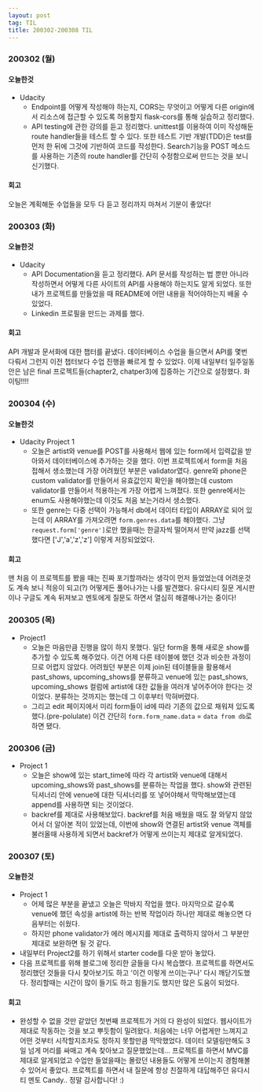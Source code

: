```yaml
---
layout: post
tag: TIL
title: 200302-200308 TIL
---
```


### 200302 (월)
#### 오늘한것
- Udacity
  - Endpoint를 어떻게 작성해야 하는지, CORS는 무엇이고 어떻게 다른 origin에서 리소스에 접근할 수 있도록 허용할지 flask-cors를 통해 실습하고 정리했다.
  - API testing에 관한 강의를 듣고 정리했다. unittest를 이용하여 이미 작성해둔 route handler들을 테스트 할 수 있다. 또한 테스트 기반 개발(TDD)은 test를 먼저 한 뒤에 그것에 기반하여 코드를 작성한다. Search기능을 POST 메소드를 사용하는 기존의 route handler를 간단히 수정함으로써 만드는 것을 보니 신기했다.
#### 회고
오늘은 계획해둔 수업들을 모두 다 듣고 정리까지 마쳐서 기분이 좋았다! 

### 200303 (화)
#### 오늘한것
- Udacity
  - API Documentation을 듣고 정리했다. API 문서를 작성하는 법 뿐만 아니라 작성하면서 어떻게 다른 사이트의 API를 사용해야 하는지도 알게 되었다. 또한 내가 프로젝트를 만들었을 때 README에 어떤 내용을 적어야하는지 배울 수 있었다.
  - Linkedin 프로필을 만드는 과제를 했다. 

#### 회고
API 개발과 문서화에 대한 챕터를 끝냈다. 데이터베이스 수업을 들으면서 API를 몇번 다뤄서 그런지 이전 챕터보다 수업 진행을 빠르게 할 수 있었다. 이제 내일부터 일주일동안은 남은 final 프로젝트들(chapter2, chatper3)에 집중하는 기간으로 설정했다. 화이팅!!!!

### 200304 (수)
#### 오늘한것
- Udacity Project 1
  - 오늘은 artist와 venue를 POST를 사용해서 웹에 있는 form에서 입력값을 받아와서 데이터베이스에 추가하는 것을 했다. 이번 프로젝트에서 form을 처음 접해서 생소했는데 가장 어려웠던 부분은 validator였다. genre와 phone은 custom validator를 만들어서 유효값인지 확인을 해야했는데 custom validator를 만들어서 적용하는게 가장 어렵게 느껴졌다. 또한 genre에서는 enum도 사용해야했는데 이것도 처음 보는거라서 생소했다. 
  - 또한 genre는 다중 선택이 가능해서 db에서 데이터 타입이 ARRAY로 되어 있는데 이 ARRAY를 가져오려면 `form.genres.data`를 해야했다. 그냥 `request.form['genre']`로만 했을때는 한글자씩 떨어져서 만약 jazz를 선택했다면 ['J','a','z','z'] 이렇게 저장되었었다.
#### 회고
맨 처음 이 프로젝트를 봤을 때는 진짜 포기할까라는 생각이 먼저 들었었는데 어려운것도 계속 보니 적응이 되고(?) 어떻게든 풀어나가는 나를 발견했다. 유다시티 질문 게시판이나 구글도 계속 뒤져보고 멘토에게 질문도 하면서 열심히 해결해나가는 중이다!

### 200305 (목)
- Project1
  - 오늘은 마음만큼 진행을 많이 하지 못했다. 일단 form을 통해 새로운 show를 추가할 수 있도록 해주었다. 이건 어제 다른 테이블에 했던 것과 비슷한 과정이므로 어렵지 않았다. 어려웠던 부분은 이제 join된 테이블들을 활용해서 past_shows, upcoming_shows를 분류하고 venue에 있는 past_shows, upcoming_shows 컬럼에 artist에 대한 값들을 여러개 넣어주어야 한다는 것이었다. 분류하는 것까지는 했는데 그 이후부터 막혀버렸다.
  - 그리고 edit 페이지에서 미리 form들이 id에 따라 기존의 값으로 채워져 있도록 했다.(pre-polulate) 이건 간단히 `form.form_name.data` = `data from db`로 하면 됐다.

### 200306 (금)
- Project 1
  - 오늘은 show에 있는 start_time에 따라 각 artist와 venue에 대해서 upcoming_shows와 past_shows를 분류하는 작업을 했다. show와 관련된 딕셔너리 안에 venue에 대한 딕셔너리를 또 넣어야해서 막막해보였는데 append를 사용하면 되는 것이었다.
  - backref를 제대로 사용해보았다. backref를 처음 배웠을 때도 잘 와닿지 않았어서 더 알아본 적이 있었는데, 이번에 show와 연결된 artist와 venue 객체를 불러올때 사용하게 되면서 backref가 어떻게 쓰이는지 제대로 알게되었다.
  
### 200307 (토)
#### 오늘한것
- Project 1
  - 어제 많은 부분을 끝냈고 오늘은 막바지 작업을 했다. 마지막으로 갈수록 venue에 했던 속성을 artist에 하는 반복 작업이라 하나만 제대로 해놓으면 다음부터는 쉬웠다. 
  - 하지만 phone validator가 에러 메시지를 제대로 출력하지 않아서 그 부분만 제대로 보완하면 될 것 같다.
- 내일부터 Project2를 하기 위해서 starter code를 다운 받아 놓았다. 
- 다음 프로젝트를 위해 블로그에 정리한 글들을 다시 복습했다. 프로젝트를 하면서도 정리했던 것들을 다시 찾아보기도 하고 '이건 이렇게 쓰이는구나' 다시 깨닫기도했다. 정리할때는 시간이 많이 들기도 하고 힘들기도 했지만 많은 도움이 되었다.
#### 회고
- 완성할 수 없을 것만 같았던 첫번째 프로젝트가 거의 다 완성이 되었다. 웹사이트가 제대로 작동하는 것을 보고 뿌듯함이 밀려왔다. 처음에는 너무 어렵게만 느껴지고 어떤 것부터 시작할지조차도 정하지 못할만큼 막막했었다. 데이터 모델링만해도 3일 넘게 머리를 싸매고 계속 찾아보고 질문했었는데... 프로젝트를 하면서 MVC를 제대로 알게되었고 수업만 들었을때는 몰랐던 내용들도 어떻게 쓰이는지 경험해볼 수 있어서 좋았다. 프로젝트를 하면서 내 질문에 항상 친절하게 대답해주던 유다시티 멘토 Candy.. 정말 감사합니다! :) 
